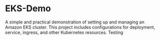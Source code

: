 # EKS-Demo

A simple and practical demonstration of setting up and managing an Amazon EKS cluster. 
This project includes configurations for deployment, service, ingress, and other Kubernetes resources.
Testing
